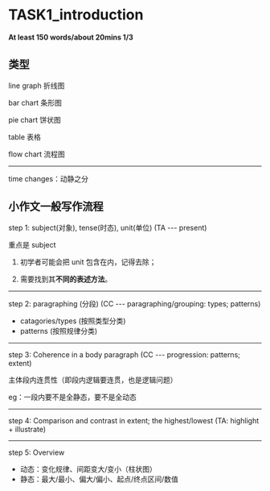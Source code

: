 # TASK1_introduction

**At least 150 words/about 20mins 1/3**

## 类型

line graph 折线图

bar chart 条形图

pie chart 饼状图

table 表格

flow chart 流程图

---

time changes：动静之分

## 小作文一般写作流程

step 1: subject(对象), tense(时态), unit(单位) (TA --- present)

重点是 subject

1. 初学者可能会把 unit 包含在内，记得去除；

2. 需要找到其**不同的表述方法**。

---

step 2: paragraphing (分段) (CC --- paragraphing/grouping: types; patterns)

- catagories/types (按照类型分类)
- patterns (按照规律分类)

---

step 3: Coherence in a body paragraph (CC --- progression: patterns; extent)

主体段内连贯性（即段内逻辑要连贯，也是逻辑问题）

eg：一段内要不是全静态，要不是全动态

---

step 4: Comparison and contrast in extent; the highest/lowest (TA: highlight + illustrate)

---

step 5: Overview

- 动态：变化规律、间距变大/变小（柱状图）
- 静态：最大/最小、偏大/偏小、起点/终点区间/数值